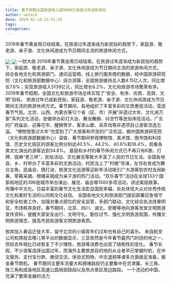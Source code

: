 ```yaml
---
title: 春节假期全国旅游收入超5000亿旅游过年成新民俗
author: wetech
date: 2019-02-10 22:51:55
tags: 
categories: 
---
```

2019年春节黄金周已经结束。在旅游过年逐渐成为新民俗的趋势下，家庭游、敬老游、亲子游、文化休闲游成为节日期间主流的旅游休闲方式。
<!-- more -->
<img align="center" border="0" src="https://imgcdn.yicai.com/uppics/images/2019/02/0697becc9471c19d50de37cbfa901546.jpg" />
<img align="center" border="0" src="https://imgcdn.yicai.com/uppics/images/2019/02/df2396a4d2c5c92a99df85fd45669671.jpg" />
一财大政
2019年春节黄金周已经结束。在旅游过年逐渐成为新民俗的趋势下，家庭游、敬老游、亲子游、文化休闲游成为节日期间主流的旅游休闲方式。
综合各地文化和旅游部门、通讯运营商、线上旅行服务商的数据，经中国旅游研究院（文化和旅游部数据中心）综合测算，全国旅游接待总人数4.15亿人次，同比增长7.6%；实现旅游收入5139亿元，同比增长8.2%，文化和旅游市场繁荣有序。2019年春节假期，全国文化和旅游市场总体实现了“安全、有序、优质、高效、文明”目标。
旅游过年已成新民俗，家庭游、敬老游、亲子游、文化休闲游成为节日期间主流的旅游休闲方式。春节期间，各地组织了丰富多彩的文旅惠民活动，营造春节气氛。北京、山西、内蒙古等12个省（区、市）开展“非遗过大年、文化进万家”系列文化活动，安徽举办彩灯大会、舞龙舞狮、抖空竹等民俗体验活动，广东的广府庙会、迎春花市、醒狮贺岁、客家山歌、采茶戏等非遗项目让游客流连忘返。
“博物馆里过大年”也受到了广大游客和市民的广泛欢迎。据中国旅游研究院（文化和旅游部数据中心）调查，春节期间参观博物馆、美术馆、图书馆和科技馆、历史文化街区的游客比例分别达40.5%、44.2%、40.6%和18.4%，观看各类文化演出的游客达到34.8%。
基层和乡村的春节休闲方式已不再只有K歌、打牌、搓麻“老三样”，民俗活动、文化展览等极大丰富了人民的节日生活。全国各地县、乡、村举办了丰富多彩的文旅活动，村民当上了“村晚”导演，左邻右舍成为舞台主角，逛庙会、猜灯谜、旅游文化巡游等迎新年活动吸引广大游客到农村去闹新春，草莓采摘、柑橘采摘成为亲子游的热门活动。“欢乐春节”活动在全球133个国家和地区的396座城市举办演出、展览、庙会等1500多项活动，讲述美丽故事，传播中华文化。日益丰富的春节文化生活彰显国民幸福，处处体现大众对优秀传统文化和美好生活的认同和文化自信。
全国各地文化和旅游部门提前部署应急值守和安全检查工作，加强对重点部位的安全监管，多部门联动，文化综合执法效果明显，市场秩序良好。春节期间，北京、四川、湖北、安徽等地向游客发放文明旅游宣传资料，提醒大家安全出行、文明守礼、勤俭过节，强化文明旅游氛围，传播文明旅游理念，提高市民和游客文明旅游素质。
 
 
放弃加入春运迁徙大军，留守北京的小镇青年们过年也有自己的喜乐。
来自航空公司和携程去哪儿等平台的数据显示，三亚依然是今年春节最热门的目的地之一，但较去年相比已经恢复了不少理性，旅游等消费也出现了结构性的变化。
春节长假，不少游客选择出国过年，而海外主要旅游目的地的从业者早已掌握时机，在中文服务、支付宝付款、微信交流、体验式购物、中文退税等诸多方面做足准备，掘金春节商机。
春节期间主要车流量大和拥堵路段仍主要集中在京津冀、长三角、珠三角和成渝地区高速公路局部路段以及热点景区周边路段。
一个流动的中国，充满了繁荣发展的活力
